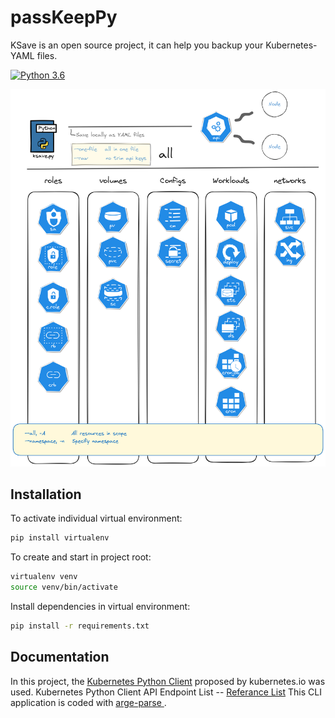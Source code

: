 # passKeepPy

KSave is an open source project, it can help you backup your Kubernetes-YAML files.

[![Python 3.6](https://img.shields.io/badge/python-3.6-blue.svg)](https://www.python.org/downloads/release/python-360/)

![Architecture](readme-files/ksave_architecture.png)

## Installation

To activate individual virtual environment:

```bash
pip install virtualenv 
```

To create and start in project root:

```bash
virtualenv venv
source venv/bin/activate
```

Install dependencies in virtual environment:

```bash
pip install -r requirements.txt
```

<!-- ## Usage

Every project should utilize logging, but for simple use cases, this requires a bit too much boilerplate. Instead of including all of this in your modules:
 -->


## Documentation

In this project, the [Kubernetes Python Client](https://github.com/kubernetes-client/python) proposed by kubernetes.io was used.
Kubernetes Python Client API Endpoint List -- [Referance List](https://github.com/kubernetes-client/python/blob/36cfbe68a509d9b9d33395b22b6fa94d7d46c30f/kubernetes/README.md)
This CLI application is coded with [arge-parse ](https://github.com/serbayacar/passkeepPy/blob/master/LICENSE.gpl).
